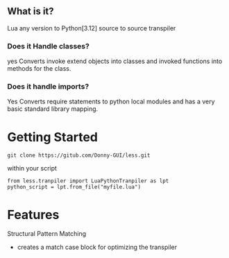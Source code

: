 
## What is it?
Lua any version to Python[3.12] source to source transpiler

### Does it Handle classes?
yes
Converts invoke extend objects into classes and invoked functions into methods for the class.

### Does it handle imports?
Yes
Converts require statements to python local modules and has a very basic standard library mapping.

# Getting Started
```
git clone https://gitub.com/Donny-GUI/less.git
```

within your script

```python3
from less.tranpiler import LuaPythonTranpiler as lpt
python_script = lpt.from_file("myfile.lua")
```


# Features
Structural Pattern Matching
- creates a match case block for optimizing the transpiler

